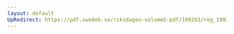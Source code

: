 ```yaml
---
layout: default
UpRedirect: https://pdf.swedeb.se/riksdagen-volumeG-pdf/199293/reg_199293/reg_199293_0375.pdf
---
```

